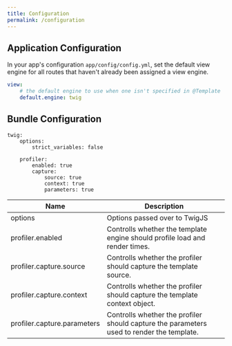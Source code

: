 ```yaml
---
title: Configuration
permalink: /configuration
---
```


## Application Configuration

In your app's configuration `app/config/config.yml`, set the default view engine for all routes 
that haven't already been assigned a view engine. 

```yaml
view:
    # the default engine to use when one isn't specified in @Template
    default.engine: twig
```

## Bundle Configuration

```
twig:
    options:
        strict_variables: false
    
    profiler:
        enabled: true
        capture:
            source: true
            context: true
            parameters: true
```

Name | Description
--- | --- 
options | Options passed over to TwigJS
profiler.enabled | Controlls whether the template engine should profile load and render times.
profiler.capture.source | Controlls whether the profiler should capture the template source.
profiler.capture.context | Controlls whether the profiler should capture the template context object.
profiler.capture.parameters | Controlls whether the profiler should capture the parameters used to render the template. 
